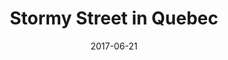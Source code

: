 ---
layout: photo
title: "Stormy Street in Quebec"
date: 2017-06-21
file: 2017-06-21-stormy-street-in-quebec.jpg
---